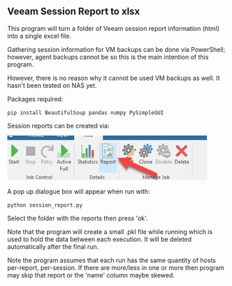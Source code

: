 ## Veeam Session Report to xlsx

This program will turn a folder of Veeam session report information (html) into a single excel file.

Gathering session information for VM backups can be done via PowerShell; however, agent backups cannot be so this is the main intention of this program. 

However, there is no reason why it cannot be used VM backups as well. It hasn't been tested on NAS yet.

Packages required:

    pip install BeautifulSoup pandas numpy PySimpleGUI

Session reports can be created via:

![button](/sessio_button.png)

A pop up dialogue box will appear when run with:

    python session_report.py

Select the folder with the reports then press 'ok'.

Note that the program will create a small .pkl file while running which is used to hold the data between each execution. It will
be deleted automatically after the final run.

Note the program assumes that each run has the same quantity of hosts per-report, per-session. If there are more/less in one or more then
program may skip that report or the 'name' column maybe skewed.